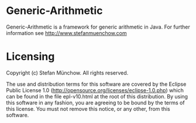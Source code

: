 # Generic-Arithmetic
Generic-Arithmetic is a framework for generic arithmetic in Java. For further information see
http://www.stefanmuenchow.com

# Licensing
Copyright (c) Stefan Münchow. All rights reserved.

The use and distribution terms for this software are covered by the Eclipse Public License 1.0 (http://opensource.org/licenses/eclipse-1.0.php) which can be found in the file epl-v10.html at the root of this distribution. By using this software in any fashion, you are agreeing to be bound by the terms of this license. You must not remove this notice, or any other, from this software.